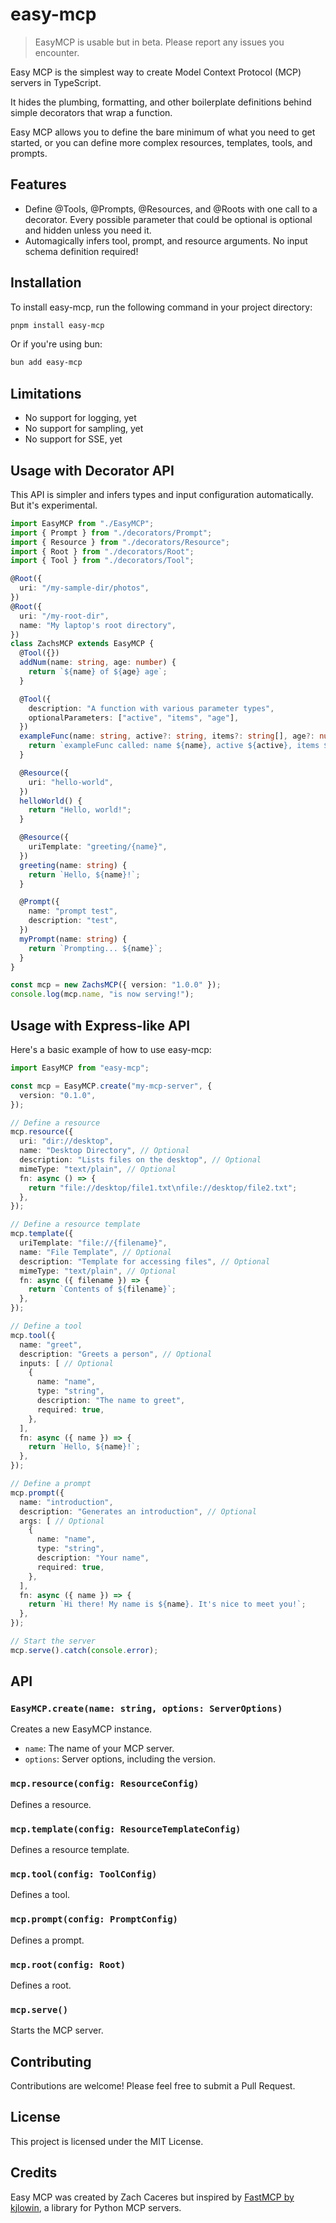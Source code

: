 # easy-mcp

> EasyMCP is usable but in beta. Please report any issues you encounter.

Easy MCP is the simplest way to create Model Context Protocol (MCP) servers in TypeScript.

It hides the plumbing, formatting, and other boilerplate definitions behind simple decorators that wrap a function.

Easy MCP allows you to define the bare minimum of what you need to get started, or you can define more complex resources, templates, tools, and prompts.

## Features

- Define @Tools, @Prompts, @Resources, and @Roots with one call to a decorator. Every possible parameter that could be optional is optional and hidden unless you need it.
- Automagically infers tool, prompt, and resource arguments. No input schema definition required!

## Installation

To install easy-mcp, run the following command in your project directory:

```bash
pnpm install easy-mcp
```

Or if you're using bun:

```bash
bun add easy-mcp
```

## Limitations

- No support for logging, yet
- No support for sampling, yet
- No support for SSE, yet

## Usage with Decorator API

This API is simpler and infers types and input configuration automatically. But it's experimental.

```typescript
import EasyMCP from "./EasyMCP";
import { Prompt } from "./decorators/Prompt";
import { Resource } from "./decorators/Resource";
import { Root } from "./decorators/Root";
import { Tool } from "./decorators/Tool";

@Root({
  uri: "/my-sample-dir/photos",
})
@Root({
  uri: "/my-root-dir",
  name: "My laptop's root directory",
})
class ZachsMCP extends EasyMCP {
  @Tool({})
  addNum(name: string, age: number) {
    return `${name} of ${age} age`;
  }

  @Tool({
    description: "A function with various parameter types",
    optionalParameters: ["active", "items", "age"],
  })
  exampleFunc(name: string, active?: string, items?: string[], age?: number) {
    return `exampleFunc called: name ${name}, active ${active}, items ${items}, age ${age}`;
  }

  @Resource({
    uri: "hello-world",
  })
  helloWorld() {
    return "Hello, world!";
  }

  @Resource({
    uriTemplate: "greeting/{name}",
  })
  greeting(name: string) {
    return `Hello, ${name}!`;
  }

  @Prompt({
    name: "prompt test",
    description: "test",
  })
  myPrompt(name: string) {
    return `Prompting... ${name}`;
  }
}

const mcp = new ZachsMCP({ version: "1.0.0" });
console.log(mcp.name, "is now serving!");
```


## Usage with Express-like API

Here's a basic example of how to use easy-mcp:

```typescript
import EasyMCP from "easy-mcp";

const mcp = EasyMCP.create("my-mcp-server", {
  version: "0.1.0",
});

// Define a resource
mcp.resource({
  uri: "dir://desktop",
  name: "Desktop Directory", // Optional
  description: "Lists files on the desktop", // Optional
  mimeType: "text/plain", // Optional
  fn: async () => {
    return "file://desktop/file1.txt\nfile://desktop/file2.txt";
  },
});

// Define a resource template
mcp.template({
  uriTemplate: "file://{filename}",
  name: "File Template", // Optional
  description: "Template for accessing files", // Optional
  mimeType: "text/plain", // Optional
  fn: async ({ filename }) => {
    return `Contents of ${filename}`;
  },
});

// Define a tool
mcp.tool({
  name: "greet",
  description: "Greets a person", // Optional
  inputs: [ // Optional
    {
      name: "name",
      type: "string",
      description: "The name to greet",
      required: true,
    },
  ],
  fn: async ({ name }) => {
    return `Hello, ${name}!`;
  },
});

// Define a prompt
mcp.prompt({
  name: "introduction",
  description: "Generates an introduction", // Optional
  args: [ // Optional
    {
      name: "name",
      type: "string",
      description: "Your name",
      required: true,
    },
  ],
  fn: async ({ name }) => {
    return `Hi there! My name is ${name}. It's nice to meet you!`;
  },
});

// Start the server
mcp.serve().catch(console.error);
```

## API

### `EasyMCP.create(name: string, options: ServerOptions)`

Creates a new EasyMCP instance.

- `name`: The name of your MCP server.
- `options`: Server options, including the version.

### `mcp.resource(config: ResourceConfig)`

Defines a resource.

### `mcp.template(config: ResourceTemplateConfig)`

Defines a resource template.

### `mcp.tool(config: ToolConfig)`

Defines a tool.

### `mcp.prompt(config: PromptConfig)`

Defines a prompt.

### `mcp.root(config: Root)`

Defines a root.

### `mcp.serve()`

Starts the MCP server.

## Contributing

Contributions are welcome! Please feel free to submit a Pull Request.

## License

This project is licensed under the MIT License.

## Credits

Easy MCP was created by Zach Caceres but inspired by [FastMCP by kjlowin](https://github.com/jlowin/fastmcp), a library for Python MCP servers.
